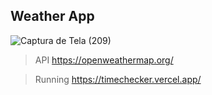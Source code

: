## Weather App ##

![Captura de Tela (209)](https://user-images.githubusercontent.com/92060880/207746081-71a42846-1aa8-4e8b-ad2d-4b02409563ec.png)

>API 
https://openweathermap.org/

>Running 
https://timechecker.vercel.app/
